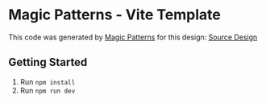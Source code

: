 # Magic Patterns - Vite Template

This code was generated by [Magic Patterns](https://magicpatterns.com) for this design: [Source Design](https://www.magicpatterns.com/c/xgt9v96r3tvypyuttaly4e)

## Getting Started

1. Run `npm install`
2. Run `npm run dev`
